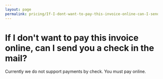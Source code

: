 ```yaml
---
layout: page
permalink: pricing/If-I-dont-want-to-pay-this-invoice-online-can-I-send-you-a-check-in-the-mail
---
```

# If I don't want to pay this invoice online, can I send you a check in the mail?

Currently we do not support payments by check. You must pay online.
